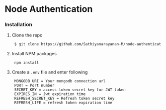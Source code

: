 # Node Authentication

### Installation

1. Clone the repo
   ```sh
    $ git clone https://github.com/Sathiyanarayanan-M/node-authentication.git
   ```
2. Install NPM packages
   ```sh
    npm install
   ```
3. Create a `.env` file and enter following
   ```env
    MONGODB_URI = Your mongodb connection url
    PORT = Port number
    SECRET_KEY = access token secret key for JWT token
    EXPIRES_IN = Jwt expiration time
    REFRESH_SECRET_KEY = Refresh token secret key
    REFRESH_LIFE = refresh token expiration time 
   ```